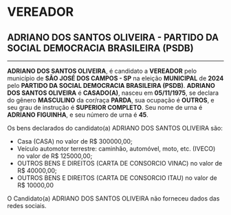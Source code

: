 # VEREADOR
## ADRIANO DOS SANTOS OLIVEIRA - PARTIDO DA SOCIAL DEMOCRACIA BRASILEIRA (PSDB)
---
**ADRIANO DOS SANTOS OLIVEIRA**, é candidato a **VEREADOR** pelo município de **SÃO JOSÉ DOS CAMPOS - SP** na eleição **MUNICIPAL** de **2024** pelo **PARTIDO DA SOCIAL DEMOCRACIA BRASILEIRA (PSDB)**.
**ADRIANO DOS SANTOS OLIVEIRA** é **CASADO(A)**, nasceu em **05/11/1975**, se declara do gênero **MASCULINO** da cor/raça **PARDA**, sua ocupação é **OUTROS**, e seu grau de instrução é **SUPERIOR COMPLETO**.
Seu nome de urna é **ADRIANO FIGUINHA**, e seu número de urna é **45**.

Os bens declarados do candidato(a) ADRIANO DOS SANTOS OLIVEIRA são: 
- Casa (CASA) no valor de R$ 300000,00;
- Veículo automotor terrestre: caminhão, automóvel, moto, etc. (IVECO) no valor de R$ 125000,00;
- OUTROS BENS E DIREITOS (CARTA DE CONSORCIO VINAC) no valor de R$ 40000,00;
- OUTROS BENS E DIREITOS (CARTA DE CONSORCIO ITAU) no valor de R$ 10000,00

O Candidato(a) ADRIANO DOS SANTOS OLIVEIRA não forneceu dados das redes sociais.